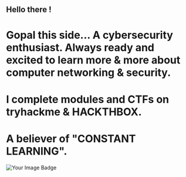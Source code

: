 ## Hello there !
# Gopal this side... A cybersecurity enthusiast. Always ready and excited to learn more & more about computer networking & security.
# I complete modules and CTFs on tryhackme & HACKTHBOX.
# A believer of "CONSTANT LEARNING".
<img src="https://tryhackme-badges.s3.amazonaws.com/rootuser2503.png" alt="Your Image Badge" />
<!--

